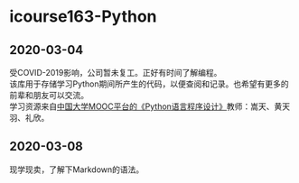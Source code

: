 # icourse163-Python

## 2020-03-04
受COVID-2019影响，公司暂未复工。正好有时间了解编程。  
该库用于存储学习Python期间所产生的代码，以便查阅和记录。也希望有更多的前辈和朋友可以交流。  
学习资源来自[中国大学MOOC平台的《Python语言程序设计》](https://www.icourse163.org/course/BIT-268001)教师：嵩天、黄天羽、礼欣。

## 2020-03-08
现学现卖，了解下Markdown的语法。
